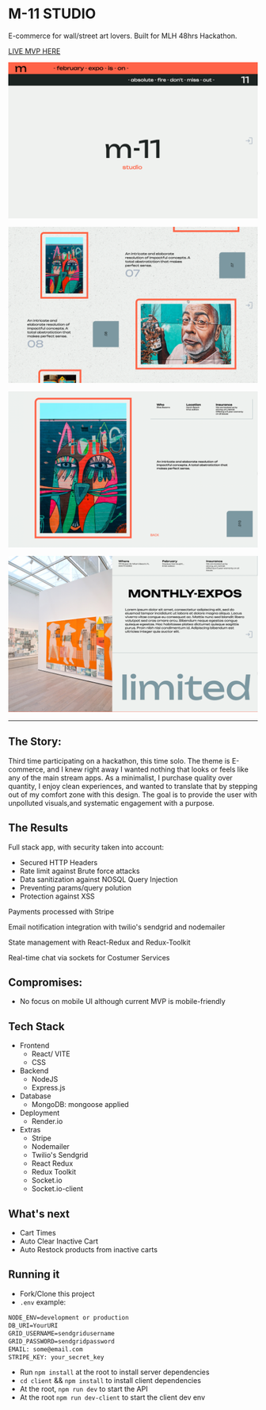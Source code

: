 # M-11 STUDIO

E-commerce for wall/street art lovers. Built for MLH 48hrs Hackathon.

[LIVE MVP HERE](https://www.m11.design/)

![Home page](./home.png)

![Expo page](./list.png)

![Art page](./item.png)

![About page](./about.png)

---

## The Story:

Third time participating on a hackathon, this time solo. The theme is E-commerce, and I knew right away I wanted nothing that looks or feels like any of the main stream apps.
As a minimalist, I purchase quality over quantity, I enjoy clean experiences, and wanted to translate that by stepping out of my comfort zone with this design.
The goal is to provide the user with unpolluted visuals,and systematic engagement with a purpose.

## The Results

Full stack app, with security taken into account:

- Secured HTTP Headers
- Rate limit against Brute force attacks
- Data sanitization against NOSQL Query Injection
- Preventing params/query polution
- Protection against XSS

Payments processed with Stripe

Email notification integration with twilio's sendgrid and nodemailer

State management with React-Redux and Redux-Toolkit

Real-time chat via sockets for Costumer Services

## Compromises:

- No focus on mobile UI although current MVP is mobile-friendly

## Tech Stack

- Frontend
  - React/ VITE
  - CSS
- Backend
  - NodeJS
  - Express.js
- Database
  - MongoDB: mongoose applied
- Deployment
  - Render.io
- Extras
  - Stripe
  - Nodemailer
  - Twilio's Sendgrid
  - React Redux
  - Redux Toolkit
  - Socket.io
  - Socket.io-client

## What's next

- Cart Times
- Auto Clear Inactive Cart
- Auto Restock products from inactive carts

## Running it

- Fork/Clone this project
- `.env` example:

```
NODE_ENV=development or production
DB_URI=YourURI
GRID_USERNAME=sendgridusername
GRID_PASSWORD=sendgridpassword
EMAIL: some@email.com
STRIPE_KEY: your_secret_key
```

- Run `npm install` at the root to install server dependencies
- `cd client` && `npm install` to install client dependencies
- At the root, `npm run dev` to start the API
- At the root `npm run dev-client` to start the client dev env
